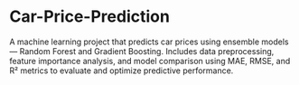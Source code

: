 # Car-Price-Prediction
A machine learning project that predicts car prices using ensemble models — Random Forest and Gradient Boosting. Includes data preprocessing, feature importance analysis, and model comparison using MAE, RMSE, and R² metrics to evaluate and optimize predictive performance.

